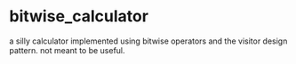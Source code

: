 # bitwise_calculator
a silly calculator implemented using bitwise operators and the visitor design pattern.
not meant to be useful. 